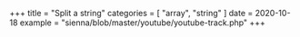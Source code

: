 +++
title = "Split a string"
categories = [ "array", "string" ]
date = 2020-10-18
example = "sienna/blob/master/youtube/youtube-track.php"
+++
